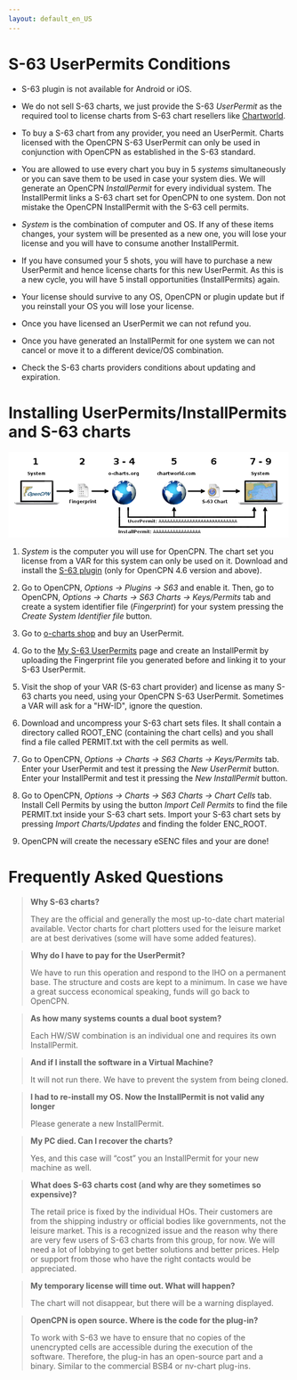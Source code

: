 ```yaml
---
layout: default_en_US
---
```


# S-63 UserPermits Conditions

- S-63 plugin is not available for Android or iOS.

- We do not sell S-63 charts, we just provide the S-63 *UserPermit* as the required tool to license charts from S-63 chart resellers like [Chartworld](https://www.chartworld.com/shop/off_enc).

- To buy a S-63 chart from any provider, you need an UserPermit. Charts licensed with the OpenCPN S-63 UserPermit can only be used in conjunction with OpenCPN as established in the S-63 standard.

- You are allowed to use every chart you buy in 5 *systems* simultaneously or you can save them to be used in case your system dies. We will generate an OpenCPN *InstallPermit* for every individual system. The InstallPermit links a S-63 chart set for OpenCPN to one system. Don not mistake the OpenCPN InstallPermit with the S-63 cell permits.

- *System* is the combination of computer and OS. If any of these items changes, your system will be presented as a new one, you will lose your license and you will have to consume another InstallPermit.

- If you have consumed your 5 shots, you will have to purchase a new UserPermit and hence license charts for this new UserPermit. As this is a new cycle, you will have 5 install opportunities (InstallPermits) again.

- Your license should survive to any OS, OpenCPN or plugin update but if you reinstall your OS you will lose your license.

- Once you have licensed an UserPermit we can not refund you.

- Once you have generated an InstallPermit for one system we can not cancel or move it to a different device/OS combination.

- Check the S-63 charts providers conditions about updating and expiration.

# Installing UserPermits/InstallPermits and S-63 charts

![steps](./assets/images/s63.png)

 1. *System* is the computer you will use for OpenCPN. The chart set you license from a VAR for this system can only be used on it. Download and install the [S-63 plugin](https://opencpn.org/OpenCPN/plugins/s63.html) (only for OpenCPN 4.6 version and above).

2. Go to OpenCPN, *Options → Plugins → S63* and enable it. Then, go to OpenCPN, *Options → Charts → S63 Charts → Keys/Permits* tab and create a system identifier file (*Fingerprint*) for your system pressing the *Create System Identifier file* button.

3. Go to [o-charts shop](https://o-charts.org/shop) and buy an UserPermit.

4. Go to the [My S-63 UserPermits](https://o-charts.org/shop/index.php?fc=module&module=ocpermits&controller=ocpermits) page and create an InstallPermit by uploading the Fingerprint file you generated before and linking it to your S-63 UserPermit.

5. Visit the shop of your VAR (S-63 chart provider) and license as many S-63 charts you need, using your OpenCPN S-63 UserPermit. Sometimes a VAR will ask for a "HW-ID", ignore the question. 

6. Download and uncompress your S-63 chart sets files. It shall contain a directory called ROOT_ENC (containing the chart cells) and you shall find a file called PERMIT.txt with the cell permits as well.

7. Go to OpenCPN, *Options → Charts → S63 Charts → Keys/Permits* tab. Enter your UserPermit and test it pressing the *New UserPermit* button. Enter your InstallPermit and test it pressing the *New InstallPermit* button.

8. Go to OpenCPN, *Options → Charts → S63 Charts → Chart Cells* tab. Install Cell Permits by using the button *Import Cell Permits* to find the file PERMIT.txt inside your S-63 chart sets. Import your S-63 chart sets by pressing *Import Charts/Updates* and finding the folder ENC_ROOT.

9. OpenCPN will create the necessary eSENC files and your are done!

# Frequently Asked Questions

> **Why S-63 charts?**
>
> They are the official and generally the most up-to-date chart material available. Vector charts for chart plotters used for the leisure market are at best derivatives (some will have some added features).
 
> **Why do I have to pay for the UserPermit?**
>
> We have to run this operation and respond to the IHO on a permanent base. The structure and costs are kept to a minimum. In case we have a great success economical speaking, funds will go back to OpenCPN.

> **As how many systems counts a dual boot system?**
>
> Each HW/SW combination is an individual one and requires its own InstallPermit.

> **And if I install the software in a Virtual Machine?**
>
> It will not run there. We have to prevent the system from being cloned.

> **I had to re-install my OS. Now the InstallPermit is not valid any longer**
>
> Please generate a new InstallPermit.

> **My PC died. Can I recover the charts?**
>
> Yes, and this case will “cost” you an InstallPermit for your new machine as well.

> **What does S-63 charts cost (and why are they sometimes so expensive)?**
>
> The retail price is fixed by the individual HOs. Their customers are from the shipping industry or official bodies like governments, not the leisure market. This is a recognized issue and the reason why there are very few users of S-63 charts from this group, for now. We will need a lot of lobbying to get better solutions and better prices. Help or support from those who have the right contacts would be appreciated.

> **My temporary license will time out. What will happen?**
>
> The chart will not disappear, but there will be a warning displayed.

> **OpenCPN is open source. Where is the code for the plug-in?**
>
> To work with S-63 we have to ensure that no copies of the unencrypted cells are accessible during the execution of the software. Therefore, the plug-in has an open-source part and a binary. Similar to the commercial BSB4 or nv-chart plug-ins. 
